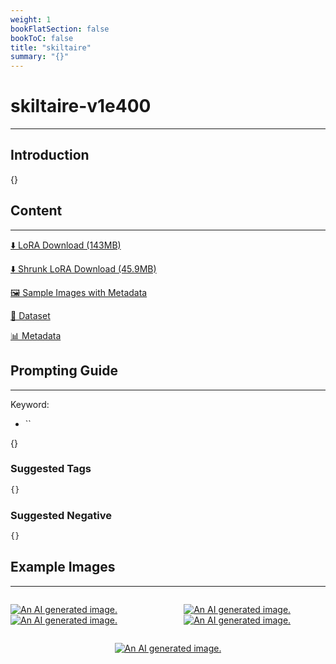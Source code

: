 ```yaml
---
weight: 1
bookFlatSection: false
bookToC: false
title: "skiltaire"
summary: "{}"
---
```


<!--markdownlint-disable MD025 MD033 -->

# skiltaire-v1e400

---

## Introduction

{}

## Content

---

[⬇️ LoRA Download (143MB)](https://huggingface.co/k4d3/yiff_toolkit/resolve/main/ponyxl_loras/skiltaire-v1e400.safetensors?download=true)

[⬇️ Shrunk LoRA Download (45.9MB)](https://huggingface.co/k4d3/yiff_toolkit/resolve/main/ponyxl_loras_shrunk_2/skiltaire-v1e400_frockpt1_th-3.55.safetensors?download=true)

[🖼️ Sample Images with Metadata](https://huggingface.co/k4d3/yiff_toolkit/tree/main/static/{})

[📐 Dataset](https://huggingface.co/datasets/k4d3/furry/tree/main/skiltaire)

[📊 Metadata](https://huggingface.co/k4d3/yiff_toolkit/raw/main/ponyxl_loras/skiltaire-v1e400.json)

## Prompting Guide

---

Keyword:

- ``

{}

### Suggested Tags

```md
{}
```

### Suggested Negative

```md
{}
```

## Example Images

---

<div style="display: flex; justify-content: space-between;">
  <div style="display: flex; justify-content: space-between; width: 45%;">

[![An AI generated image.](small.png)](large.png)
[![An AI generated image.](small.png)](large.png)

</div>
  <div style="display: flex; justify-content: space-between; width: 45%;">

[![An AI generated image.](small.png)](large.png)
[![An AI generated image.](small.png)](large.png)

  </div>
</div>
<div style="display: flex; justify-content: center;">

[![An AI generated image.](small.png)](large.png)

</div>
